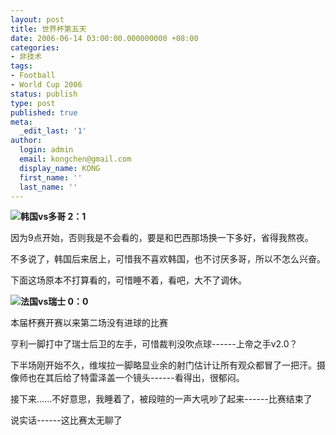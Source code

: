 ```yaml
---
layout: post
title: 世界杯第五天
date: 2006-06-14 03:00:00.000000000 +08:00
categories:
- 非技术
tags:
- Football
- World Cup 2006
status: publish
type: post
published: true
meta:
  _edit_last: '1'
author:
  login: admin
  email: kongchen@gmail.com
  display_name: KONG
  first_name: ''
  last_name: ''
---
```

**![](assets/soccerball.gif)韩国vs多哥 2：1**

因为9点开始，否则我是不会看的，要是和巴西那场换一下多好，省得我熬夜。

不多说了，韩国后来居上，可惜我不喜欢韩国，也不讨厌多哥，所以不怎么兴奋。

下面这场原本不打算看的，可惜睡不着，看吧，大不了调休。

**![](assets/soccerball.gif)法国vs瑞士  0：0**

本届杯赛开赛以来第二场没有进球的比赛

亨利一脚打中了瑞士后卫的左手，可惜裁判没吹点球------上帝之手v2.0？

下半场刚开始不久，维埃拉一脚略显业余的射门估计让所有观众都冒了一把汗。摄像师也在其后给了特雷泽盖一个镜头------看得出，很郁闷。

接下来......不好意思，我睡着了，被段暄的一声大吼吵了起来------比赛结束了

说实话------这比赛太无聊了